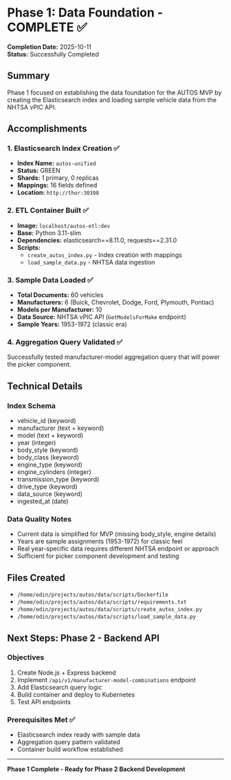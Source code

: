 # Phase 1: Data Foundation - COMPLETE ✅

**Completion Date:** 2025-10-11  
**Status:** Successfully Completed

## Summary

Phase 1 focused on establishing the data foundation for the AUTOS MVP by creating the Elasticsearch index and loading sample vehicle data from the NHTSA vPIC API.

## Accomplishments

### 1. Elasticsearch Index Creation ✅
- **Index Name:** `autos-unified`
- **Status:** GREEN
- **Shards:** 1 primary, 0 replicas
- **Mappings:** 16 fields defined
- **Location:** `http://thor:30398`

### 2. ETL Container Built ✅
- **Image:** `localhost/autos-etl:dev`
- **Base:** Python 3.11-slim
- **Dependencies:** elasticsearch==8.11.0, requests==2.31.0
- **Scripts:**
  - `create_autos_index.py` - Index creation with mappings
  - `load_sample_data.py` - NHTSA data ingestion

### 3. Sample Data Loaded ✅
- **Total Documents:** 60 vehicles
- **Manufacturers:** 6 (Buick, Chevrolet, Dodge, Ford, Plymouth, Pontiac)
- **Models per Manufacturer:** 10
- **Data Source:** NHTSA vPIC API (`GetModelsForMake` endpoint)
- **Sample Years:** 1953-1972 (classic era)

### 4. Aggregation Query Validated ✅
Successfully tested manufacturer-model aggregation query that will power the picker component.

## Technical Details

### Index Schema
- vehicle_id (keyword)
- manufacturer (text + keyword)
- model (text + keyword)
- year (integer)
- body_style (keyword)
- body_class (keyword)
- engine_type (keyword)
- engine_cylinders (integer)
- transmission_type (keyword)
- drive_type (keyword)
- data_source (keyword)
- ingested_at (date)

### Data Quality Notes
- Current data is simplified for MVP (missing body_style, engine details)
- Years are sample assignments (1953-1972) for classic feel
- Real year-specific data requires different NHTSA endpoint or approach
- Sufficient for picker component development and testing

## Files Created
- `/home/odin/projects/autos/data/scripts/Dockerfile`
- `/home/odin/projects/autos/data/scripts/requirements.txt`
- `/home/odin/projects/autos/data/scripts/create_autos_index.py`
- `/home/odin/projects/autos/data/scripts/load_sample_data.py`

## Next Steps: Phase 2 - Backend API

### Objectives
1. Create Node.js + Express backend
2. Implement `/api/v1/manufacturer-model-combinations` endpoint
3. Add Elasticsearch query logic
4. Build container and deploy to Kubernetes
5. Test API endpoints

### Prerequisites Met ✅
- Elasticsearch index ready with sample data
- Aggregation query pattern validated
- Container build workflow established

---

**Phase 1 Complete - Ready for Phase 2 Backend Development**
